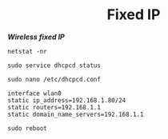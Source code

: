 <h1 align="center"> 
  Fixed IP  
</h1>

***Wireless fixed IP***


```
netstat -nr
```

```
sudo service dhcpcd status
```
```
sudo nano /etc/dhcpcd.conf
```

```
interface wlan0
static ip_address=192.168.1.80/24
static routers=192.168.1.1
static domain_name_servers=192.168.1.1

```

```
sudo reboot
```
